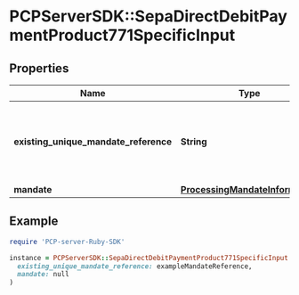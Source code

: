 # PCPServerSDK::SepaDirectDebitPaymentProduct771SpecificInput

## Properties

| Name | Type | Description | Notes |
| ---- | ---- | ----------- | ----- |
| **existing_unique_mandate_reference** | **String** | The unique reference of the existing mandate to use in this payment. | [optional] |
| **mandate** | [**ProcessingMandateInformation**](ProcessingMandateInformation.md) |  | [optional] |

## Example

```ruby
require 'PCP-server-Ruby-SDK'

instance = PCPServerSDK::SepaDirectDebitPaymentProduct771SpecificInput.new(
  existing_unique_mandate_reference: exampleMandateReference,
  mandate: null
)
```

